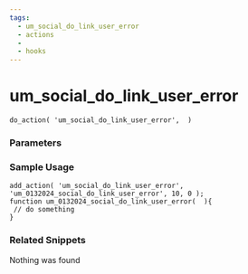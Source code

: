 ```yaml
---
tags: 
  - um_social_do_link_user_error
  - actions
  - 
  - hooks
---
```

# um\_social\_do\_link\_user\_error

``` php:no-line-numbers
do_action( 'um_social_do_link_user_error',  )
```
<div class='hook-sep'></div>

### Parameters

<div class='hook-sep'></div>



### Sample Usage

``` php:no-line-numbers
add_action( 'um_social_do_link_user_error', 'um_0132024_social_do_link_user_error', 10, 0 );
function um_0132024_social_do_link_user_error(  ){
 // do something
}
```
<div class='hook-sep'></div>



### Related Snippets

Nothing was found

